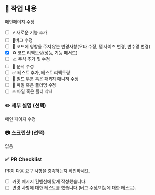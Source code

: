 ## 🔎 작업 내용
메인페이지 수정

- [ ] ⚡️ 새로운 기능 추가
- [ ] 🐛버그 수정
- [ ] 💄 코드에 영향을 주지 않는 변경사항(오타 수정, 탭 사이즈 변경, 변수명 변경)
- [x] ♻️️ 코드 리팩토링(성능, 기능 메서드)
- [ ] 📈 주석 추가 및 수정
- [ ] 📝 문서 수정
- [ ] ✅ 테스트 추가, 테스트 리팩토링
- [ ] 🔧 빌드 부분 혹은 패키지 매니저 수정
- [ ] 💚 파일 혹은 폴더명 수정
- [ ] 🔥 파일 혹은 폴더 삭제

### ✏️ 세부 설명 (선택)
메인 페이지 수정
### 📷 스크린샷 (선택)
없음


### ✅ PR Checklist
PR이 다음 요구 사항을 충족하는지 확인하세요.

- [ ] 커밋 메시지 컨벤션에 맞게 작성했습니다.
- [ ] 변경 사항에 대한 테스트를 했습니다.(버그 수정/기능에 대한 테스트).
